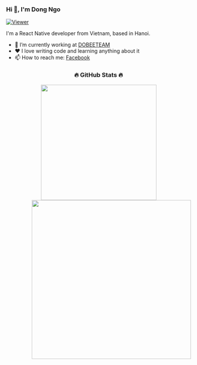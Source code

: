 ### Hi 👋, I'm Dong Ngo

[![Viewer](https://komarev.com/ghpvc/?username=andyngojs&color=1A8FE3&style=flat)](https://github.com/andyngojs)

I'm a React Native developer from Vietnam, based in Hanoi.

- 🔭 I’m currently working at <a href="#">DOBEETEAM</a>
- ❤️ I love writing code and learning anything about it
- 📫 How to reach me: [Facebook](https://fb.com/)

<!--
### Technologies and Tools
![Javascript Logo](https://img.shields.io/badge/JavaScript-282C34?logo=javascript&logoColor=F7DF1E&style=flat)
![Typescript Logo](https://img.shields.io/badge/TypeScript-282C34?logo=typescript&logoColor=3178C6&style=flat)
![React Logo](https://img.shields.io/badge/React-282C34?logo=react&logoColor=61DAFB&style=flat)
![Redux logo](https://img.shields.io/badge/Redux-282C34?logo=redux&logoColor=764ABC&style=flat)
![Nodejs logo](https://img.shields.io/badge/Node.js-282C34?logo=node.js&logoColor=00F200&style=flat)
![Express logo](https://img.shields.io/badge/Express-282C34?logo=express&logoColor=FFFFFF&style=flat)
![MongoDB logo](https://img.shields.io/badge/MongoDB-282C34?logo=mongodb&logoColor=47A248&style=flat)
![HTML logo](https://img.shields.io/badge/HTML5-282C34?logo=html5&logoColor=E34F26&style=flat)
![CSS logo](https://img.shields.io/badge/CSS3-282C34?logo=css3&logoColor=1572B6&style=flat)
![SASS logo](https://img.shields.io/badge/Sass-282C34?logo=sass&logoColor=CC6699&style=flat)
![Git logo](https://img.shields.io/badge/git-282C34?logo=git&logoColor=F05032&style=flat)
![VSCode logo](https://img.shields.io/badge/VS%20Code-282C34?logo=visual-studio-code&logoColor=007ACC&style=flat)
![Firebase logo](https://img.shields.io/badge/Firebase-282C34?logo=firebase&logoColor=FFCA28&style=flat)
-->

<h3 align="center">🔥 GitHub Stats 🔥</h3>
<div align="center">
    <a href="#" title="Andyngojs">
        <img width="315" align="center" src="https://github-readme-stats.vercel.app/api/top-langs/?username=andyngojs&layout=compact&show_icons=true&langs_count=8&hide_border=true&hide=less,powershell,Ruby,Objective-C,Objective-C%2b%2b,Starlark" />
    </a>
    <a href="#" title="Andyngojs">
        <img align="right" width="434" src="https://github-readme-stats.vercel.app/api?username=andyngojs&show_icons=true&hide_border=true" />
    </a>
</div>


